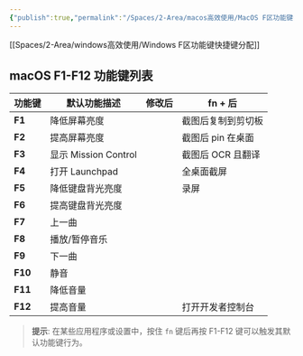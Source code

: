 ```yaml
---
{"publish":true,"permalink":"/Spaces/2-Area/macos高效使用/MacOS F区功能键快捷键分配.md","created":"2024-10-08","modified":"2024-10-22","published":"2025-07-10T22:42:53.598+08:00","cssclasses":""}
---
```


[[Spaces/2-Area/windows高效使用/Windows F区功能键快捷键分配]]

## macOS F1-F12 功能键列表

| 功能键     | 默认功能描述             | 修改后 | fn + 后    |
| ------- | ------------------ | --- | --------- |
| **F1**  | 降低屏幕亮度             |     | 截图后复制到剪切板 |
| **F2**  | 提高屏幕亮度             |     | 截图后 pin 在桌面 |
| **F3**  | 显示 Mission Control |     | 截图后 OCR 且翻译 |
| **F4**  | 打开 Launchpad       |     | 全桌面截屏     |
| **F5**  | 降低键盘背光亮度           |     | 录屏        |
| **F6**  | 提高键盘背光亮度           |     |           |
| **F7**  | 上一曲                |     |           |
| **F8**  | 播放/暂停音乐            |     |           |
| **F9**  | 下一曲                |     |           |
| **F10** | 静音                 |     |           |
| **F11** | 降低音量               |     |           |
| **F12** | 提高音量               |     | 打开开发者控制台  |

> **提示**: 在某些应用程序或设置中，按住 `fn` 键后再按 F1-F12 键可以触发其默认功能键行为。